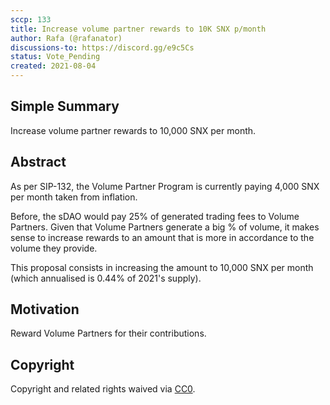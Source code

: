 ```yaml
---
sccp: 133
title: Increase volume partner rewards to 10K SNX p/month
author: Rafa (@rafanator)
discussions-to: https://discord.gg/e9c5Cs
status: Vote_Pending
created: 2021-08-04
---
```


<!--You can leave these HTML comments in your merged SCCP and delete the visible duplicate text guides, they will not appear and may be helpful to refer to if you edit it again. This is the suggested template for new SCCPs. Note that an SCCP number will be assigned by an editor. When opening a pull request to submit your SCCP, please use an abbreviated title in the filename, `sccp-draft_title_abbrev.md`. The title should be 44 characters or less.-->

## Simple Summary
<!--"If you can't explain it simply, you don't understand it well enough." Provide a simplified and layman-accessible explanation of the SCCP.-->
Increase volume partner rewards to 10,000 SNX per month. 

## Abstract
<!--A short (~200 word) description of the variable change proposed.-->
As per SIP-132, the Volume Partner Program is currently paying 4,000 SNX per month taken from inflation. 

Before, the sDAO would pay 25% of generated trading fees to Volume Partners. Given that Volume Partners generate a big % of volume, it makes sense to increase rewards to an amount that is more in accordance to the volume they provide. 

This proposal consists in increasing the amount to 10,000 SNX per month (which annualised is 0.44% of 2021's supply).
## Motivation
<!--The motivation is critical for SCCPs that want to update variables within Synthetix. It should clearly explain why the existing variable is not incentive aligned. SCCP submissions without sufficient motivation may be rejected outright.-->
Reward Volume Partners for their contributions. 

## Copyright
Copyright and related rights waived via [CC0](https://creativecommons.org/publicdomain/zero/1.0/).